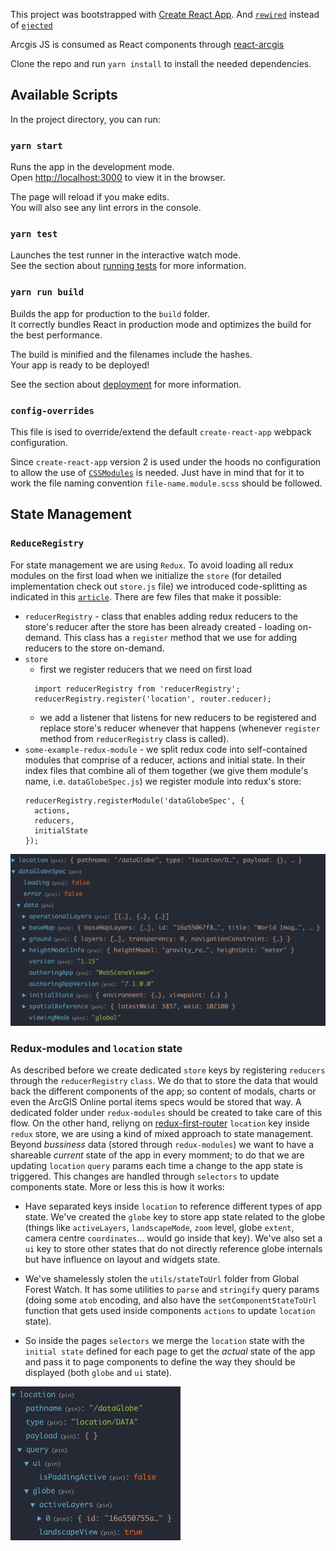 This project was bootstrapped with [Create React App](https://github.com/facebook/create-react-app).
And [`rewired`](https://github.com/timarney/react-app-rewired) instead of [`ejected`](https://facebook.github.io/create-react-app/docs/available-scripts#npm-run-eject)

Arcgis JS is consumed as React components through [react-arcgis](https://github.com/Esri/react-arcgis)

Clone the repo and run `yarn install` to install the needed dependencies.

## Available Scripts

In the project directory, you can run:

### `yarn start`

Runs the app in the development mode.<br>
Open [http://localhost:3000](http://localhost:3000) to view it in the browser.

The page will reload if you make edits.<br>
You will also see any lint errors in the console.

### `yarn test`

Launches the test runner in the interactive watch mode.<br>
See the section about [running tests](https://facebook.github.io/create-react-app/docs/running-tests) for more information.

### `yarn run build`

Builds the app for production to the `build` folder.<br>
It correctly bundles React in production mode and optimizes the build for the best performance.

The build is minified and the filenames include the hashes.<br>
Your app is ready to be deployed!

See the section about [deployment](https://facebook.github.io/create-react-app/docs/deployment) for more information.


### `config-overrides`

This file is ised to override/extend the default `create-react-app` webpack configuration.

Since `create-react-app` version 2 is used under the hoods no configuration to allow the use of [`CSSModules`](https://facebook.github.io/create-react-app/docs/adding-a-css-modules-stylesheet) is needed. Just have in mind that for it to work the file naming convention `file-name.module.scss` should be followed.

## State Management

### `ReduceRegistry`

For state management we are using `Redux`.
To avoid loading all redux modules on the first load when we initialize the `store` (for detailed implementation check out `store.js` file) we introduced code-splitting as indicated in this [`article`](http://nicolasgallagher.com/redux-modules-and-code-splitting/). There are few files that make it possible:
* `reducerRegistry` - class that enables adding redux reducers to the store's reducer after the store has been already created - loading on-demand. This class has a `register` method that we use for adding reducers to the store on-demand.
* `store`
  * first we register reducers that we need on first load
  ```
    import reducerRegistry from 'reducerRegistry';
    reducerRegistry.register('location', router.reducer);
  ```
  * we add a listener that listens for new reducers to be registered and replace store's reducer whenever that happens (whenever `register` method from `reducerRegistry` class is called).
* `some-example-redux-module` - we split redux code into self-contained modules that comprise of a reducer, actions and initial state. In their index files that combine all of them together (we give them module's name, i.e. `dataGlobeSpec.js`) we register module into redux's store:
  ```
  reducerRegistry.registerModule('dataGlobeSpec', {
    actions,
    reducers,
    initialState
  });
  ```

 ![`dataGlobeSpec` on the `store`](public/store-example2.png)

### Redux-modules and `location` state

As described before we create dedicated `store` keys by registering `reducers` through the `reducerRegistry` `class`. We do that to store the data that would back the different components of the app; so content of modals, charts or even the ArcGIS Online portal items specs would be stored that way.
A dedicated folder under `redux-modules` should be created to take care of this flow.
On the other hand, reliyng on [redux-first-router](https://www.npmjs.com/package/redux-first-router/v/0.0.9-rudy) `location` key inside `redux` store, we are using a kind of mixed approach to state management. Beyond _bussiness_ data (stored through `redux-modules`) we want to have a shareable _current_ state of the app in every momment; to do that we are updating `location` `query` params each time a change to the app state is triggered. This changes are handled through `selectors` to update components state. More or less this is how it works:

- Have separated keys inside `location` to reference different types of app state. We've created the `globe` key to store app state related to the globe (things like `activeLayers`, `landscapeMode`, `zoom` level, globe `extent`, camera centre `coordinates`... would go inside that key). We've also set a `ui` key to store other states that do not directly reference globe internals but have influence on layout and widgets state.

- We've shamelessly stolen the `utils/stateToUrl` folder from Global Forest Watch. It has some utilities to `parse` and `stringify` query params (doing some `atob` encoding, and also have the `setComponentStateToUrl` function that gets used inside components `actions` to update `location` state).

- So inside the pages `selectors` we merge the `location` state with the `initial state` defined for each page to get the _actual_ state of the app and pass it to page components to define the way they should be displayed (both `globe` and `ui` state).

 ![`location` with UI and GLOBE keys](public/store-example1.png)



